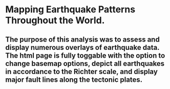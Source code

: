 # Mapping Earthquake Patterns Throughout the World. 

## The purpose of this analysis was to assess and display numerous overlays of earthquake data. The html page is fully toggable with the option to change basemap options, depict all earthquakes in accordance to the Richter scale, and display major fault lines along the tectonic plates. 
